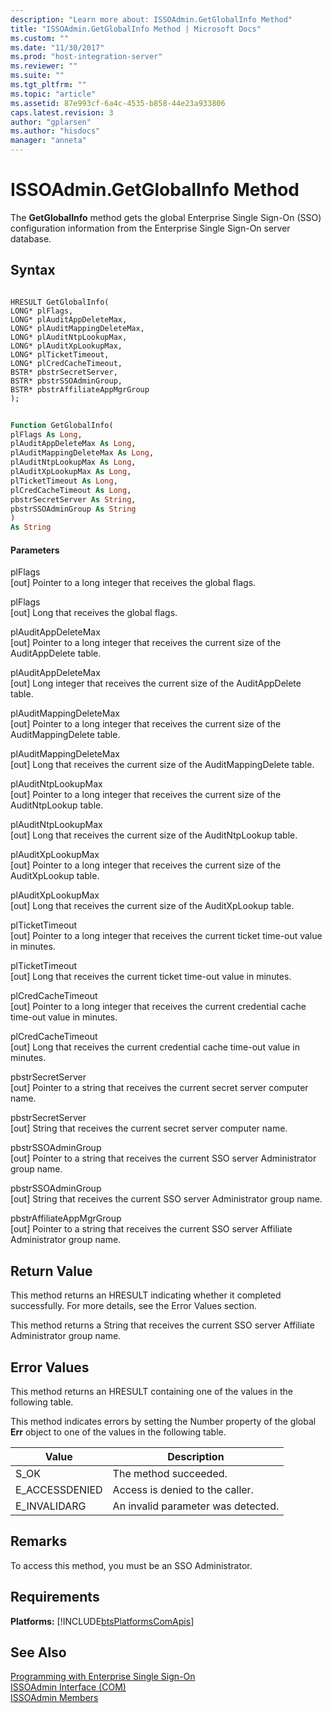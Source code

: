 ```yaml
---
description: "Learn more about: ISSOAdmin.GetGlobalInfo Method"
title: "ISSOAdmin.GetGlobalInfo Method | Microsoft Docs"
ms.custom: ""
ms.date: "11/30/2017"
ms.prod: "host-integration-server"
ms.reviewer: ""
ms.suite: ""
ms.tgt_pltfrm: ""
ms.topic: "article"
ms.assetid: 87e993cf-6a4c-4535-b858-44e23a933806
caps.latest.revision: 3
author: "gplarsen"
ms.author: "hisdocs"
manager: "anneta"
---
```

# ISSOAdmin.GetGlobalInfo Method
The **GetGlobalInfo** method gets the global Enterprise Single Sign-On (SSO) configuration information from the Enterprise Single Sign-On server database.  
  
## Syntax  
  
```cpp#  
  
HRESULT GetGlobalInfo(  
LONG* plFlags,  
LONG* plAuditAppDeleteMax,  
LONG* plAuditMappingDeleteMax,  
LONG* plAuditNtpLookupMax,  
LONG* plAuditXpLookupMax,  
LONG* plTicketTimeout,  
LONG* plCredCacheTimeout,  
BSTR* pbstrSecretServer,  
BSTR* pbstrSSOAdminGroup,  
BSTR* pbstrAffiliateAppMgrGroup  
);  
```  
  
```vb  
  
Function GetGlobalInfo(  
plFlags As Long,  
plAuditAppDeleteMax As Long,  
plAuditMappingDeleteMax As Long,  
plAuditNtpLookupMax As Long,  
plAuditXpLookupMax As Long,  
plTicketTimeout As Long,  
plCredCacheTimeout As Long,  
pbstrSecretServer As String,  
pbstrSSOAdminGroup As String  
)  
As String  
```  
  
#### Parameters  
 plFlags  
 [out]  Pointer to a long integer that receives the global flags.  
  
 plFlags  
 [out]  Long that receives the global flags.  
  
 plAuditAppDeleteMax  
 [out]  Pointer to a long integer that receives the current size of the AuditAppDelete table.  
  
 plAuditAppDeleteMax  
 [out]  Long integer that receives the current size of the AuditAppDelete table.  
  
 plAuditMappingDeleteMax  
 [out]  Pointer to a long integer that receives the current size of the AuditMappingDelete table.  
  
 plAuditMappingDeleteMax  
 [out]  Long that receives the current size of the AuditMappingDelete table.  
  
 plAuditNtpLookupMax  
 [out]  Pointer to a long integer that receives the current size of the AuditNtpLookup table.  
  
 plAuditNtpLookupMax  
 [out]  Long that receives the current size of the AuditNtpLookup table.  
  
 plAuditXpLookupMax  
 [out]  Pointer to a long integer that receives the current size of the AuditXpLookup table.  
  
 plAuditXpLookupMax  
 [out]  Long that receives the current size of the AuditXpLookup table.  
  
 plTicketTimeout  
 [out]  Pointer to a long integer that receives the current ticket time-out value in minutes.  
  
 plTicketTimeout  
 [out]  Long that receives the current ticket time-out value in minutes.  
  
 plCredCacheTimeout  
 [out]  Pointer to a long integer that receives the current credential cache time-out value in minutes.  
  
 plCredCacheTimeout  
 [out]  Long that receives the current credential cache time-out value in minutes.  
  
 pbstrSecretServer  
 [out]  Pointer to a string that receives the current secret server computer name.  
  
 pbstrSecretServer  
 [out]  String that receives the current secret server computer name.  
  
 pbstrSSOAdminGroup  
 [out]  Pointer to a string that receives the current SSO server Administrator group name.  
  
 pbstrSSOAdminGroup  
 [out]  String that receives the current SSO server Administrator group name.  
  
 pbstrAffiliateAppMgrGroup  
 [out]  Pointer to a string that receives the current SSO server Affiliate Administrator group name.  
  
## Return Value  
 This method returns an HRESULT indicating whether it completed successfully. For more details, see the Error Values section.  
  
 This method returns a String that receives the current SSO server Affiliate Administrator group name.  
  
## Error Values  
 This method returns an HRESULT containing one of the values in the following table.  
  
 This method indicates errors by setting the Number property of the global **Err** object to one of the values in the following table.  
  
|Value|Description|  
|-----------|-----------------|  
|S_OK|The method succeeded.|  
|E_ACCESSDENIED|Access is denied to the caller.|  
|E_INVALIDARG|An invalid parameter was detected.|  
  
## Remarks  
 To access this method, you must be an SSO Administrator.  
  
## Requirements  
 **Platforms:**  [!INCLUDE[btsPlatformsComApis](../includes/btsplatformscomapis-md.md)]  
  
## See Also  
 [Programming with Enterprise Single Sign-On](../esso/programming-with-enterprise-single-sign-on.md)   
 [ISSOAdmin Interface (COM)](../esso/issoadmin-interface-com.md)   
 [ISSOAdmin Members](../esso/issoadmin-members.md)
